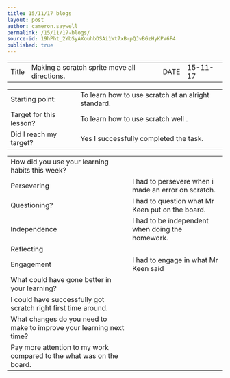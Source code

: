 ```yaml
---
title: 15/11/17 blogs
layout: post
author: cameron.saywell
permalink: /15/11/17-blogs/
source-id: 19hPht_2YbSyAXouhbDSAi1Wt7xB-pQJvBGzHyKPV6F4
published: true
---
```

<table>
  <tr>
    <td>Title</td>
    <td>Making a scratch sprite move all directions.</td>
    <td>DATE</td>
    <td>15-11-17</td>
  </tr>
</table>


<table>
  <tr>
    <td>Starting point:</td>
    <td>To learn how to use scratch at an alright standard.</td>
  </tr>
  <tr>
    <td>Target for this lesson?</td>
    <td>To learn how to use scratch well .</td>
  </tr>
  <tr>
    <td>Did I reach my target? </td>
    <td>Yes I successfully completed the task.</td>
  </tr>
</table>


<table>
  <tr>
    <td>How did you use your learning habits this week?</td>
    <td></td>
  </tr>
  <tr>
    <td>Persevering</td>
    <td>I had to persevere when i made an error on scratch.</td>
  </tr>
  <tr>
    <td>Questioning?</td>
    <td>I had to question what Mr Keen put on the board.</td>
  </tr>
  <tr>
    <td>Independence</td>
    <td>I had to be independent when doing the homework.</td>
  </tr>
  <tr>
    <td>Reflecting</td>
    <td></td>
  </tr>
  <tr>
    <td>Engagement</td>
    <td>I had to engage in what Mr Keen said</td>
  </tr>
  <tr>
    <td>What could have gone better in your learning?</td>
    <td></td>
  </tr>
  <tr>
    <td>I could have successfully got scratch right first time around.</td>
    <td></td>
  </tr>
  <tr>
    <td>What changes do you need to make to improve your learning next time?</td>
    <td></td>
  </tr>
  <tr>
    <td>Pay more attention to my work compared to the what was on the board.</td>
    <td></td>
  </tr>
</table>


